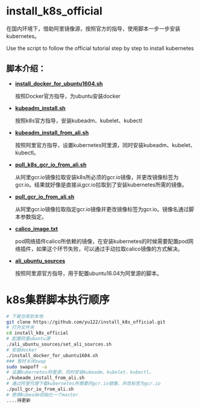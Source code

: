 # install_k8s_official
在国内环境下，借助阿里镜像源，按照官方的指导，使用脚本一步一步安装kubernetes。

Use the script to follow the official tutorial step by step to install kubernetes

## 脚本介绍：

- **[install_docker_for_ubuntu1604.sh](https://github.com/yu122/install_k8s_official/blob/master/install_docker_for_ubuntu1604.sh)**

  按照Docker官方指导，为ubuntu安装docker

- **[kubeadm_install.sh](https://github.com/yu122/install_k8s_official/blob/master/kubeadm_install.sh)**

  按照k8s官方指导，安装kubeadm、kubelet、kubectl

- **[kubeadm_install_from_ali.sh](https://github.com/yu122/install_k8s_official/blob/master/kubeadm_install_from_ali.sh)**

  按照阿里官方指导，设置kubernetes阿里源，同时安装kubeadm、kubelet、kubectl。

- **[pull_k8s_gcr_io_from_ali.sh](https://github.com/yu122/install_k8s_official/blob/master/pull_k8s_gcr_io_from_ali.sh)**

  从阿里gcr.io镜像拉取安装k8s所必须的gcr.io镜像，并更改镜像标签为gcr.io。结果就好像是直接从gcr.io拉取到了安装kubernetes所需的镜像。

- **[pull_gcr_io_from_ali.sh](https://github.com/yu122/install_k8s_official/blob/master/pull_gcr_io_from_ali.sh)**

  从阿里gcr.io镜像拉取指定gcr.io镜像并更改镜像标签为gcr.io。镜像名通过脚本参数指定。

- **[calico_image.txt](https://github.com/yu122/install_k8s_official/blob/master/calico_image.txt)**

  pod网络插件calico所依赖的镜像，在安装kubernetes的时候需要配置pod网络插件，如果这个环节失败，可以通过手动拉取calico镜像的方式解决。

- **[ali_ubuntu_sources](https://github.com/yu122/install_k8s_official/tree/master/ali_ubuntu_sources)**

  按照阿里源官方指导，用于配置ubuntu16.04为阿里源的脚本。

# k8s集群脚本执行顺序

```sh
# 下载仓库到本地
git clone https://github.com/yu122/install_k8s_official.git
# 打开文件夹
cd install_k8s_official
# 配置阿里ubuntu源
./ali_ubuntu_sources/set_ali_sources.sh
# 安装docker
./install_docker_for_ubuntu1604.sh
### 暂时关闭swap
sudo swapoff -a 
# 设置kubernetes阿里源，同时安装kubeadm、kubelet、kubectl。
./kubeadm_install_from_ali.sh
# 通过阿里代理下载kubernetes所需要的gcr.io镜像，并改标签为gcr.io
./pull_gcr_io_from_ali.sh
# 使用kubeadm初始化一个master
....待更新
```
